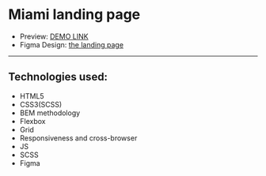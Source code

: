 # Miami landing page
- Preview: [DEMO LINK](https://progmari.github.io/layout_miami/)
- Figma Design: [the landing page](https://www.figma.com/file/nHz8bflIwJaWP3P99vKTH5/miami_home_new?node-id=16033%3A3)

---

## Technologies used:
* HTML5
* CSS3(SCSS)
* BEM methodology
* Flexbox
* Grid
* Responsiveness and cross-browser
* JS
* SCSS
* Figma
